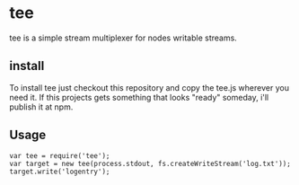 # tee

tee is a simple stream multiplexer for nodes writable streams. 

## install

To install tee just checkout this repository and copy the tee.js wherever you need it. 
If this projects gets something that looks "ready" someday, i'll publish it at npm. 

## Usage

    var tee = require('tee');
    var target = new tee(process.stdout, fs.createWriteStream('log.txt'));
    target.write('logentry');


